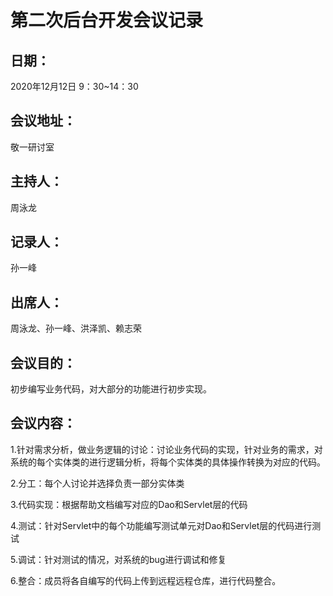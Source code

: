 # 第二次后台开发会议记录

## 日期：

2020年12月12日   9：30~14：30

## 会议地址：

敬一研讨室

## 主持人：

周泳龙

## 记录人：

孙一峰

## 出席人：

周泳龙、孙一峰、洪泽凯、赖志荣

## 会议目的：

初步编写业务代码，对大部分的功能进行初步实现。

## 会议内容：	

1.针对需求分析，做业务逻辑的讨论：讨论业务代码的实现，针对业务的需求，对系统的每个实体类的进行逻辑分析，将每个实体类的具体操作转换为对应的代码。

2.分工：每个人讨论并选择负责一部分实体类

3.代码实现：根据帮助文档编写对应的Dao和Servlet层的代码

4.测试：针对Servlet中的每个功能编写测试单元对Dao和Servlet层的代码进行测试

5.调试：针对测试的情况，对系统的bug进行调试和修复

6.整合：成员将各自编写的代码上传到远程远程仓库，进行代码整合。